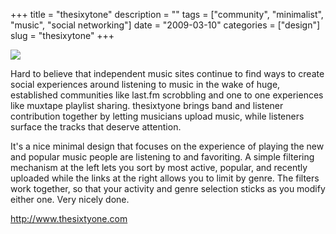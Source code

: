 +++
title = "thesixytone"
description = ""
tags = ["community", "minimalist", "music", "social networking"]
date = "2009-03-10"
categories = ["design"]
slug = "thesixytone"
+++


 

  <div id="screens-thumbs" class="clearfix">
    <div class="txt-center" id="design-submission"><a href="http://www.thesixtyone.com/"><img id='bluga-thumbnail-1528' class='bluga-thumbnail large' src='//media.konigi.com/bluga/
wt49b6afe8d2156.jpg'/></a></div>  
  </div>   
<p>Hard to believe that independent music sites continue to find ways to create social experiences around listening to music in the wake of huge, established communities like last.fm scrobbling and one to one experiences like muxtape playlist sharing. thesixtyone brings band and listener contribution together by letting musicians upload music, while listeners surface the tracks that deserve attention. </p>
<p>It's a nice minimal design that focuses on the experience of playing the new and popular music people are listening to and favoriting. A simple filtering mechanism at the left lets you sort by most active, popular, and recently uploaded while the links at the right allows you to limit by genre. The filters work together, so that your activity and genre selection sticks as you modify either one. Very nicely done.</p>
<p><a href="http://www.thesixtyone.com/">http://www.thesixtyone.com</a></p>




